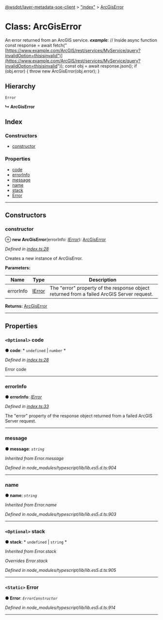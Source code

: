 [@wsdot/layer-metadata-soe-client](../README.md) > ["index"](../modules/_index_.md) > [ArcGisError](../classes/_index_.arcgiserror.md)

# Class: ArcGisError

An error returned from an ArcGIS service.
*__example__*: // Inside async function const response = await fetch("[https://www.example.com/ArcGIS/rest/services/MyService/query?invalidOption=thisisinvalid")](https://www.example.com/ArcGIS/rest/services/MyService/query?invalidOption=thisisinvalid")); const obj = await response.json(); if (obj.error) { throw new ArcGisError(obj.error); }

## Hierarchy

 `Error`

**↳ ArcGisError**

## Index

### Constructors

* [constructor](_index_.arcgiserror.md#constructor)

### Properties

* [code](_index_.arcgiserror.md#code)
* [errorInfo](_index_.arcgiserror.md#errorinfo)
* [message](_index_.arcgiserror.md#message)
* [name](_index_.arcgiserror.md#name)
* [stack](_index_.arcgiserror.md#stack)
* [Error](_index_.arcgiserror.md#error)

---

## Constructors

<a id="constructor"></a>

###  constructor

⊕ **new ArcGisError**(errorInfo: *[IError](../interfaces/_index_.ierror.md)*): [ArcGisError](_index_.arcgiserror.md)

*Defined in [index.ts:28](https://github.com/WSDOT-GIS/Layer-Metadata-SOE-JS-Client/blob/6f27df2/index.ts#L28)*

Creates a new instance of ArcGisError.

**Parameters:**

| Name | Type | Description |
| ------ | ------ | ------ |
| errorInfo | [IError](../interfaces/_index_.ierror.md) |  The "error" property of the response object returned from a failed ArcGIS Server request. |

**Returns:** [ArcGisError](_index_.arcgiserror.md)

___

## Properties

<a id="code"></a>

### `<Optional>` code

**● code**: * `undefined` &#124; `number`
*

*Defined in [index.ts:28](https://github.com/WSDOT-GIS/Layer-Metadata-SOE-JS-Client/blob/6f27df2/index.ts#L28)*

Error code

___
<a id="errorinfo"></a>

###  errorInfo

**● errorInfo**: *[IError](../interfaces/_index_.ierror.md)*

*Defined in [index.ts:33](https://github.com/WSDOT-GIS/Layer-Metadata-SOE-JS-Client/blob/6f27df2/index.ts#L33)*

The "error" property of the response object returned from a failed ArcGIS Server request.

___
<a id="message"></a>

###  message

**● message**: *`string`*

*Inherited from Error.message*

*Defined in node_modules/typescript/lib/lib.es5.d.ts:904*

___
<a id="name"></a>

###  name

**● name**: *`string`*

*Inherited from Error.name*

*Defined in node_modules/typescript/lib/lib.es5.d.ts:903*

___
<a id="stack"></a>

### `<Optional>` stack

**● stack**: * `undefined` &#124; `string`
*

*Inherited from Error.stack*

*Overrides Error.stack*

*Defined in node_modules/typescript/lib/lib.es5.d.ts:905*

___
<a id="error"></a>

### `<Static>` Error

**● Error**: *`ErrorConstructor`*

*Defined in node_modules/typescript/lib/lib.es5.d.ts:914*

___

